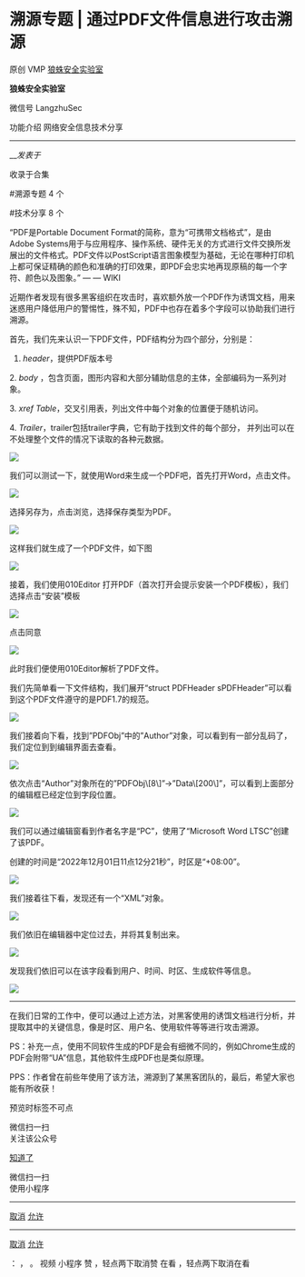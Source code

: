 #  溯源专题 | 通过PDF文件信息进行攻击溯源

原创 VMP  [ 狼蛛安全实验室 ](javascript:void\(0\);)

**狼蛛安全实验室** ![]()

微信号 LangzhuSec

功能介绍 网络安全信息技术分享

____

___发表于_

收录于合集

#溯源专题 4 个

#技术分享 8 个

“PDF是Portable Document Format的简称，意为“可携带文档格式”，是由Adobe
Systems用于与应用程序、操作系统、硬件无关的方式进行文件交换所发展出的文件格式。PDF文件以PostScript语言图象模型为基础，无论在哪种打印机上都可保证精确的颜色和准确的打印效果，即PDF会忠实地再现原稿的每一个字符、颜色以及图象。”
— — WIKI

  

近期作者发现有很多黑客组织在攻击时，喜欢额外放一个PDF作为诱饵文档，用来迷惑用户降低用户的警惕性，殊不知，PDF中也存在着多个字段可以协助我们进行溯源。

  

首先，我们先来认识一下PDF文件，PDF结构分为四个部分，分别是：

1.  _header_，提供PDF版本号

2\.  _body_ ，包含页面，图形内容和大部分辅助信息的主体，全部编码为一系列对象。

3\.  _xref Table_，交叉引用表，列出文件中每个对象的位置便于随机访问。

4\.  _Trailer_，trailer包括trailer字典，它有助于找到文件的每个部分， 并列出可以在不处理整个文件的情况下读取的各种元数据。

![](https://gitee.com/fuli009/images/raw/master/public/20221213150955.png)

我们可以测试一下，就使用Word来生成一个PDF吧，首先打开Word，点击文件。

![](https://gitee.com/fuli009/images/raw/master/public/20221213150956.png)

选择另存为，点击浏览，选择保存类型为PDF。

![](https://gitee.com/fuli009/images/raw/master/public/20221213150958.png)

这样我们就生成了一个PDF文件，如下图

![](https://gitee.com/fuli009/images/raw/master/public/20221213150959.png)

接着，我们使用010Editor 打开PDF（首次打开会提示安装一个PDF模板），我们选择点击“安装”模板

![](https://gitee.com/fuli009/images/raw/master/public/20221213151001.png)

点击同意

![](https://gitee.com/fuli009/images/raw/master/public/20221213151005.png)

此时我们便使用010Editor解析了PDF文件。

我们先简单看一下文件结构，我们展开“struct PDFHeader sPDFHeader”可以看到这个PDF文件遵守的是PDF1.7的规范。

![](https://gitee.com/fuli009/images/raw/master/public/20221213151006.png)

我们接着向下看，找到”PDFObj”中的”Author”对象，可以看到有一部分乱码了，我们定位到到编辑界面去查看。

![](https://gitee.com/fuli009/images/raw/master/public/20221213151010.png)

依次点击“Author”对象所在的”PDFObj\\[8\\]”->”Data\\[200\\]”，可以看到上面部分的编辑框已经定位到字段位置。

![](https://gitee.com/fuli009/images/raw/master/public/20221213151013.png)

我们可以通过编辑窗看到作者名字是“PC”，使用了“Microsoft Word LTSC”创建了该PDF。

创建的时间是“2022年12月01日11点12分21秒”，时区是“+08:00”。

![](https://gitee.com/fuli009/images/raw/master/public/20221213151017.png)

我们接着往下看，发现还有一个“XML”对象。

![](https://gitee.com/fuli009/images/raw/master/public/20221213151019.png)

我们依旧在编辑器中定位过去，并将其复制出来。

![](https://gitee.com/fuli009/images/raw/master/public/20221213151022.png)

发现我们依旧可以在该字段看到用户、时间、时区、生成软件等信息。

![](https://gitee.com/fuli009/images/raw/master/public/20221213151026.png)

* * *

在我们日常的工作中，便可以通过上述方法，对黑客使用的诱饵文档进行分析，并提取其中的关键信息，像是时区、用户名、使用软件等等进行攻击溯源。

  

PS：补充一点，使用不同软件生成的PDF是会有细微不同的，例如Chrome生成的PDF会附带“UA”信息，其他软件生成PDF也是类似原理。

  

PPS：作者曾在前些年使用了该方法，溯源到了某黑客团队的，最后，希望大家也能有所收获！

预览时标签不可点

微信扫一扫  
关注该公众号

[知道了](javascript:;)

微信扫一扫  
使用小程序

****

[取消](javascript:void\(0\);) [允许](javascript:void\(0\);)

****

[取消](javascript:void\(0\);) [允许](javascript:void\(0\);)

： ， 。   视频 小程序 赞 ，轻点两下取消赞 在看 ，轻点两下取消在看

